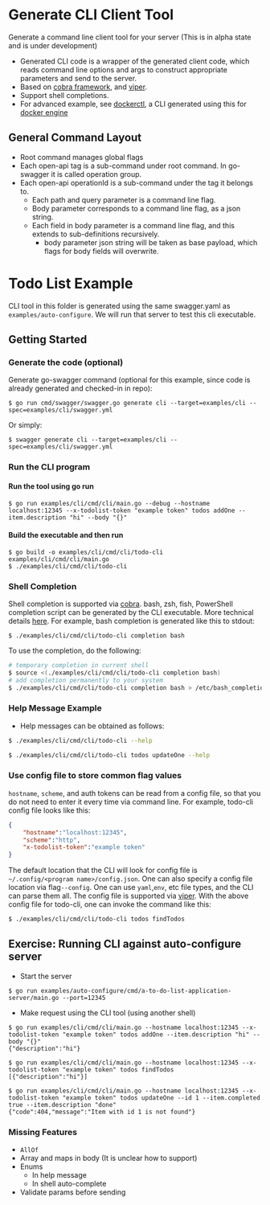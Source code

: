 # Generate CLI Client Tool
Generate a command line client tool for your server
(This is in alpha state and is under development)

* Generated CLI code is a wrapper of the generated client code, which reads command line options and args to construct appropriate parameters and send to the server.
* Based on [cobra framework](https://github.com/spf13/cobra), and [viper](https://github.com/spf13/viper).
* Support shell completions.
* For advanced example, see [dockerctl](https://github.com/go-swagger/dockerctl), a CLI generated using this for [docker engine](https://www.docker.com/)
## General Command Layout
* Root command manages global flags
* Each open-api tag is a sub-command under root command. In go-swagger it is called operation group.
* Each open-api operationId is a sub-command under the tag it belongs to.
    * Each path and query parameter is a command line flag.
    * Body parameter corresponds to a command line flag, as a json string.
    * Each field in body parameter is a command line flag, and this extends to sub-definitions recursively.
        * body parameter json string will be taken as base payload, which flags for body fields will overwrite.

# Todo List Example
CLI tool in this folder is generated using the same swagger.yaml as `examples/auto-configure`. We will run that server to test this cli executable.

## Getting Started
### Generate the code (optional)
Generate go-swagger command (optional for this example, since code is already generated and checked-in in repo):
```
$ go run cmd/swagger/swagger.go generate cli --target=examples/cli --spec=examples/cli/swagger.yml
```
Or simply:
```
$ swagger generate cli --target=examples/cli --spec=examples/cli/swagger.yml
```
### Run the CLI program
#### Run the tool using go run
```
$ go run examples/cli/cmd/cli/main.go --debug --hostname localhost:12345 --x-todolist-token "example token" todos addOne --item.description "hi" --body "{}"
```
#### Build the executable and then run
```
$ go build -o examples/cli/cmd/cli/todo-cli examples/cli/cmd/cli/main.go
$ ./examples/cli/cmd/cli/todo-cli
```
### Shell Completion
Shell completion is supported via [cobra](https://github.com/spf13/cobra#generating-shell-completions). bash, zsh, fish, PowerShell completion script can be generated by the CLI executable. More technical details [here](https://github.com/spf13/cobra/blob/master/shell_completions.md).
For example, bash completion is generated like this to stdout:
```
$ ./examples/cli/cmd/cli/todo-cli completion bash
```
To use the completion, do the following:
```bash
# temporary completion in current shell
$ source <(./examples/cli/cmd/cli/todo-cli completion bash)
# add completion permanently to your system
$ ./examples/cli/cmd/cli/todo-cli completion bash > /etc/bash_completion.d/todo-cli
```
### Help Message Example
* Help messages can be obtained as follows:
```bash
$ ./examples/cli/cmd/cli/todo-cli --help
```
```bash
$ ./examples/cli/cmd/cli/todo-cli todos updateOne --help
```
### Use config file to store common flag values
`hostname`, `scheme`, and auth tokens can be read from a config file, so that you do not need to enter it every time via command line.
For example, todo-cli config file looks like this:
```json
{
    "hostname":"localhost:12345",
    "scheme":"http",
    "x-todolist-token":"example token"
}
```
The default location that the CLI will look for config file is `~/.config/<program name>/config.json`. One can also specify a config file location via flag`--config`. One can use `yaml`,`env`, etc file types, and the CLI can parse them all. The config file is supported via [viper](https://github.com/spf13/viper).
With the above config file for todo-cli, one can invoke the command like this:
```bash
$ ./examples/cli/cmd/cli/todo-cli todos findTodos
```
## Exercise: Running CLI against auto-configure server
* Start the server
```
$ go run examples/auto-configure/cmd/a-to-do-list-application-server/main.go --port=12345
```
* Make request using the CLI tool (using another shell)
```
$ go run examples/cli/cmd/cli/main.go --hostname localhost:12345 --x-todolist-token "example token" todos addOne --item.description "hi" --body "{}"
{"description":"hi"}

$ go run examples/cli/cmd/cli/main.go --hostname localhost:12345 --x-todolist-token "example token" todos findTodos
[{"description":"hi"}]

$ go run examples/cli/cmd/cli/main.go --hostname localhost:12345 --x-todolist-token "example token" todos updateOne --id 1 --item.completed true --item.description "done"
{"code":404,"message":"Item with id 1 is not found"}
```

### Missing Features
* `AllOf`
* Array and maps in body (It is unclear how to support)
* Enums
    * In help message
    * In shell auto-complete
* Validate params before sending